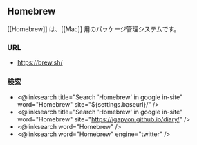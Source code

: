 ## Homebrew

[[Homebrew]] は、[[Mac]] 用のパッケージ管理システムです。

### URL

* https://brew.sh/

### 検索

* <@linksearch title="Search 'Homebrew' in google in-site" word="Homebrew" site="${settings.baseurl}/" />
* <@linksearch title="Search 'Homebrew' in google in-site" word="Homebrew" site="https://igapyon.github.io/diary/" />
* <@linksearch word="Homebrew" />
* <@linksearch word="Homebrew" engine="twitter" />
